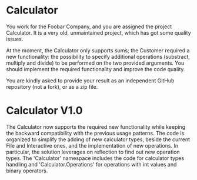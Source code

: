 Calculator
==========

You work for the Foobar Company, and you are assigned the project Calculator. It is a very old, unmaintained project, which has got some quality issues.

At the moment, the Calculator only supports sums; the Customer required a new functionality: the possibility to specify additional operations (substract, multiply and divide) to be performed on the two provided arguments. 
You should implement the required functionality and improve the code quality.

You are kindly asked to provide your result as an independent GitHub repository (not a fork), or as a zip file.

Calculator V1.0
===============

The Calculator now supports the required new functionality while keeping the backward compatibility with the previous usage patterns.
The code is organized to simplify the adding of new calculator types, beside the current File and Interactive ones, and the implementation of new operations.
In particular, the solution leverages on reflection to find out new operation types. The 'Calculator' namespace includes the code for calculator types handling and 'Calculator.Operations' for operations with int values and binary operators.  

